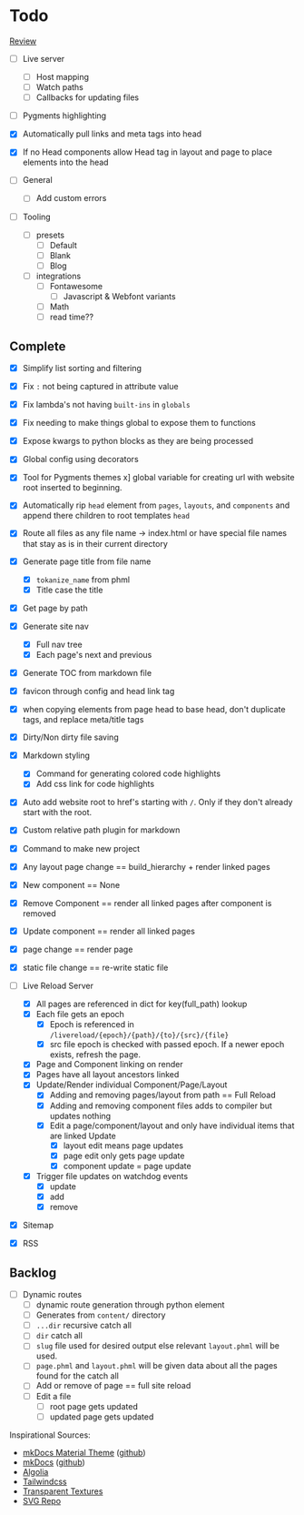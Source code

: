 # Todo

[Review](https://hynek.me/articles/testing-packaging/)

- [ ] Live server
  - [ ] Host mapping
  - [ ] Watch paths
  - [ ] Callbacks for updating files
- [ ] Pygments highlighting
- [x] Automatically pull links and meta tags into head
- [x] If no Head components allow Head tag in layout and page to place elements into the head

- [ ] General
  - [ ] Add custom errors

- [ ] Tooling
  - [ ] presets
    - [ ] Default
    - [ ] Blank
    - [ ] Blog
  - [ ] integrations
    - [ ] Fontawesome
      - [ ] Javascript & Webfont variants
    - [ ] Math
    - [ ] read time??

## Complete

- [x] Simplify list sorting and filtering
- [x] Fix `:` not being captured in attribute value
- [x] Fix lambda's not having `built-ins` in `globals`
- [x] Fix needing to make things global to expose them to functions
- [x] Expose kwargs to python blocks as they are being processed
- [x] Global config using decorators
- [x] Tool for Pygments themes
x] global variable for creating url with website root inserted to beginning.
- [x] Automatically rip `head` element from `pages`, `layouts`, and `components` and append there children to root templates `head`
- [x] Route all files as any file name -> index.html or have special file names that stay as is in their current directory
- [x] Generate page title from file name
  - [x] `tokanize_name` from phml
  - [x] Title case the title
- [x] Get page by path
- [x] Generate site nav
  - [x] Full nav tree
  - [x] Each page's next and previous
- [x] Generate TOC from markdown file
- [x] favicon through config and head link tag
- [x] when copying elements from page head to base head, don't duplicate tags, and replace meta/title tags
- [x] Dirty/Non dirty file saving
- [x] Markdown styling
  - [x] Command for generating colored code highlights
  - [x] Add css link for code highlights
- [x] Auto add website root to href's starting with `/`. Only if they don't already start with the root.
- [x] Custom relative path plugin for markdown
- [x] Command to make new project

- [x] Any layout page change == build_hierarchy + render linked pages
- [x] New component == None
- [x] Remove Component == render all linked pages after component is removed
- [x] Update component == render all linked pages
- [x] page change == render page
- [x] static file change == re-write static file

- [ ] Live Reload Server
  - [x] All pages are referenced in dict for key(full_path) lookup
  - [x] Each file gets an epoch
    - [x] Epoch is referenced in `/livereload/{epoch}/{path}/{to}/{src}/{file}`
    - [x] src file epoch is checked with passed epoch. If a newer epoch exists, refresh the page.
  - [x] Page and Component linking on render
  - [x] Pages have all layout ancestors linked
  - [x] Update/Render individual Component/Page/Layout
    - [x] Adding and removing pages/layout from path == Full Reload
    - [x] Adding and removing component files adds to compiler but updates nothing
    - [x] Edit a page/component/layout and only have individual items that are linked Update
      - [x] layout edit means page updates
      - [x] page edit only gets page update
      - [x] component update = page update
  - [x] Trigger file updates on watchdog events
    - [x] update
    - [x] add
    - [x] remove

- [x] Sitemap
- [x] RSS

## Backlog

- [ ] Dynamic routes
  - [ ] dynamic route generation through python element
  - [ ] Generates from `content/` directory
  - [ ] `...dir` recursive catch all
  - [ ] `dir` catch all
  - [ ] `slug` file used for desired output else relevant `layout.phml` will be used.
  - [ ] `page.phml` and `layout.phml` will be given data about all the pages found for the catch all
  - [ ] Add or remove of page == full site reload
  - [ ] Edit a file
    - [ ] root page gets updated
    - [ ] updated page gets updated

Inspirational Sources:
- [mkDocs Material Theme](https://squidfunk.github.io/mkdocs-material/) ([github](https://github.com/squidfunk/mkdocs-material))
- [mkDocs](https://www.mkdocs.org/) ([github](https://github.com/mkdocs/mkdocs))
- [Algolia](https://www.algolia.com/)
- [Tailwindcss](https://tailwindcss.com/)
- [Transparent Textures](https://www.transparenttextures.com/)
- [SVG Repo](https://www.svgrepo.com/)
